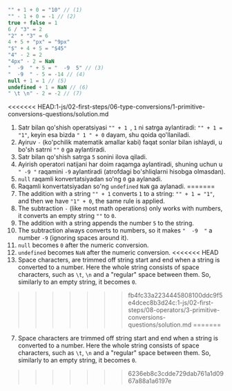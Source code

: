 
```js no-beautify
"" + 1 + 0 = "10" // (1)
"" - 1 + 0 = -1 // (2)
true + false = 1
6 / "3" = 2
"2" * "3" = 6
4 + 5 + "px" = "9px"
"$" + 4 + 5 = "$45"
"4" - 2 = 2
"4px" - 2 = NaN
"  -9  " + 5 = "  -9  5" // (3)
"  -9  " - 5 = -14 // (4)
null + 1 = 1 // (5)
undefined + 1 = NaN // (6)
" \t \n" - 2 = -2 // (7)
```

<<<<<<< HEAD:1-js/02-first-steps/06-type-conversions/1-primitive-conversions-questions/solution.md
1. Satr bilan qo'shish operatsiyasi `"" + 1 `, ` 1 ` ni satrga aylantiradi: `"" + 1 = "1"`, keyin esa bizda `" 1 " + 0` dayam, shu qoida qo'llaniladi.
2. Ayiruv `-` (ko'pchilik matematik amallar kabi) faqat sonlar bilan ishlaydi, u bo'sh satrni `""` `0` ga aylantiradi.
3. Satr bilan qo'shish satrga `5` sonini ilova qiladi.
4. Ayirish operatori natijani har doim raqamga aylantiradi, shuning uchun u `" -9 "` raqamini `-9` aylantiradi (atrofdagi bo'shliqlarni hisobga olmasdan).
5. `null` raqamli konvertatsiyadan so'ng `0` ga aylanadi.
6. Raqamli konvertatsiyadan so'ng `undefined` `NaN` ga aylanadi.
=======
1. The addition with a string `"" + 1` converts `1` to a string: `"" + 1 = "1"`, and then we have `"1" + 0`, the same rule is applied.
2. The subtraction `-` (like most math operations) only works with numbers, it converts an empty string `""` to `0`.
3. The addition with a string appends the number `5` to the string.
4. The subtraction always converts to numbers, so it makes `"  -9  "` a number `-9` (ignoring spaces around it).
5. `null` becomes `0` after the numeric conversion.
6. `undefined` becomes `NaN` after the numeric conversion.
<<<<<<< HEAD
7. Space characters, are trimmed off string start and end when a string is converted to a number. Here the whole string consists of space characters, such as `\t`, `\n` and a "regular" space between them. So, similarly to an empty string, it becomes `0`.
>>>>>>> fb4fc33a2234445808100ddc9f5e4dcec8b3d24c:1-js/02-first-steps/08-operators/3-primitive-conversions-questions/solution.md
=======
7. Space characters are trimmed off string start and end when a string is converted to a number. Here the whole string consists of space characters, such as `\t`, `\n` and a "regular" space between them. So, similarly to an empty string, it becomes `0`.
>>>>>>> 6236eb8c3cdde729dab761a1d0967a88a1a6197e
